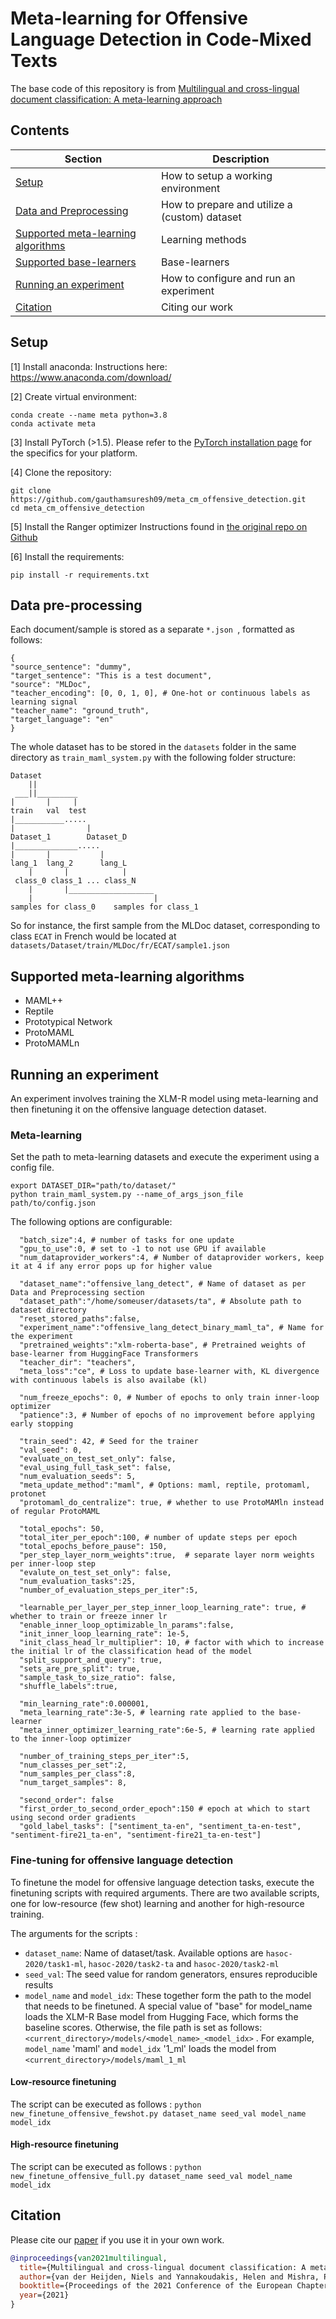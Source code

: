 # Meta-learning for Offensive Language Detection in Code-Mixed Texts

The base code of this repository is from [Multilingual and cross-lingual document classification: A meta-learning approach](https://github.com/mrvoh/meta_learning_multilingual_doc_classification)

## Contents
| Section | Description |
|-|-|
| [Setup](#setup) | How to setup a working environment |
| [Data and Preprocessing](#data-and-preprocessing) | How to prepare and utilize a (custom) dataset |
| [Supported meta-learning algorithms](#supported-meta-learning-algorithms) | Learning methods|
| [Supported base-learners](#supported-base-learners) | Base-learners |
| [Running an experiment](#running-an-experiment) | How to configure and run an experiment |
| [Citation](#citation) | Citing our work| 

## Setup

[1] Install anaconda:
Instructions here: https://www.anaconda.com/download/

[2] Create virtual environment:
```
conda create --name meta python=3.8
conda activate meta
```
[3]
Install PyTorch (>1.5). Please refer to the [PyTorch installation page](https://pytorch.org/get-started/locally/) for the specifics for your platform.

[4] Clone the repository:
```
git clone https://github.com/gauthamsuresh09/meta_cm_offensive_detection.git
cd meta_cm_offensive_detection
```
[5] Install the Ranger optimizer
Instructions found in [the original repo on Github](https://github.com/lessw2020/Ranger-Deep-Learning-Optimizer)  

[6] Install the requirements:
```
pip install -r requirements.txt
```

## Data pre-processing
Each document/sample is stored as a separate ```*.json ```, formatted as follows:
```buildoutcfg
{
"source_sentence": "dummy", 
"target_sentence": "This is a test document", 
"source": "MLDoc", 
"teacher_encoding": [0, 0, 1, 0], # One-hot or continuous labels as learning signal
"teacher_name": "ground_truth", 
"target_language": "en"
}
```

The whole dataset has to be stored in the ```datasets``` folder in the same directory as ```train_maml_system.py``` with the following folder structure:
```
Dataset
    ||
 ___||_________
|       |     |
train   val  test
|___________.....
|                |
Dataset_1        Dataset_D
|______________.....
|       |           |
lang_1  lang_2      lang_L 
    |       |            |
 class_0 class_1 ... class_N
    |       |___________________
    |                           |
samples for class_0    samples for class_1
```
So for instance, the first sample from the MLDoc dataset, corresponding to class ```ECAT``` in French would be located at ```datasets/Dataset/train/MLDoc/fr/ECAT/sample1.json```

## Supported meta-learning algorithms 
- MAML++
- Reptile
- Prototypical Network
- ProtoMAML
- ProtoMAMLn

## Running an experiment
An experiment involves training the XLM-R model using meta-learning and then finetuning it on the offensive language detection dataset.

### Meta-learning

Set the path to meta-learning datasets and execute the experiment using a config file.
```
export DATASET_DIR="path/to/dataset/"
python train_maml_system.py --name_of_args_json_file path/to/config.json
```

The following options are configurable:
```buildoutcfg
  "batch_size":4, # number of tasks for one update
  "gpu_to_use":0, # set to -1 to not use GPU if available
  "num_dataprovider_workers":4, # Number of dataprovider workers, keep it at 4 if any error pops up for higher value
 
  "dataset_name":"offensive_lang_detect", # Name of dataset as per Data and Preprocessing section
  "dataset_path":"/home/someuser/datasets/ta", # Absolute path to dataset directory
  "reset_stored_paths":false,
  "experiment_name":"offensive_lang_detect_binary_maml_ta", # Name for the experiment
  "pretrained_weights":"xlm-roberta-base", # Pretrained weights of base-learner from HuggingFace Transformers
  "teacher_dir": "teachers",
  "meta_loss":"ce", # Loss to update base-learner with, KL divergence with continuous labels is also availabe (kl)
  
  "num_freeze_epochs": 0, # Number of epochs to only train inner-loop optimizer
  "patience":3, # Number of epochs of no improvement before applying early stopping

  "train_seed": 42, # Seed for the trainer
  "val_seed": 0,
  "evaluate_on_test_set_only": false,
  "eval_using_full_task_set": false,
  "num_evaluation_seeds": 5,
  "meta_update_method":"maml", # Options: maml, reptile, protomaml, protonet
  "protomaml_do_centralize": true, # whether to use ProtoMAMln instead of regular ProtoMAML
  
  "total_epochs": 50,
  "total_iter_per_epoch":100, # number of update steps per epoch
  "total_epochs_before_pause": 150,
  "per_step_layer_norm_weights":true,  # separate layer norm weights per inner-loop step
  "evalute_on_test_set_only": false,
  "num_evaluation_tasks":25,
  "number_of_evaluation_steps_per_iter":5,
  
  "learnable_per_layer_per_step_inner_loop_learning_rate": true, # whether to train or freeze inner lr
  "enable_inner_loop_optimizable_ln_params":false,
  "init_inner_loop_learning_rate": 1e-5,
  "init_class_head_lr_multiplier": 10, # factor with which to increase the initial lr of the classification head of the model
  "split_support_and_query": true,
  "sets_are_pre_split": true,
  "sample_task_to_size_ratio": false,
  "shuffle_labels":true,

  "min_learning_rate":0.000001,
  "meta_learning_rate":3e-5, # learning rate applied to the base-learner
  "meta_inner_optimizer_learning_rate":6e-5, # learning rate applied to the inner-loop optimizer
  
  "number_of_training_steps_per_iter":5,
  "num_classes_per_set":2,
  "num_samples_per_class":8,
  "num_target_samples": 8,

  "second_order": false
  "first_order_to_second_order_epoch":150 # epoch at which to start using second order gradients
  "gold_label_tasks": ["sentiment_ta-en", "sentiment_ta-en-test", "sentiment-fire21_ta-en", "sentiment-fire21_ta-en-test"]
```

### Fine-tuning for offensive language detection

To finetune the model for offensive language detection tasks, execute the finetuning scripts with required arguments. There are two available scripts, one for low-resource (few shot) learning and another for high-resource training.

The arguments for the scripts :
- `dataset_name`: Name of dataset/task. Available options are `hasoc-2020/task1-ml`, `hasoc-2020/task2-ta` and `hasoc-2020/task2-ml`
- `seed_val`: The seed value for random generators, ensures reproducible results
- `model_name` and `model_idx`: These together form the path to the model that needs to be finetuned. A special value of "base" for model_name loads the XLM-R Base model from Hugging Face, which forms the baseline scores. Otherwise, the file path is set as follows: `<current_directory>/models/<model_name>_<model_idx>` . For example, `model_name` 'maml' and `model_idx` '1_ml' loads the model from `<current_directory>/models/maml_1_ml`

#### Low-resource finetuning
The script can be executed as follows : `python new_finetune_offensive_fewshot.py dataset_name seed_val model_name model_idx`

#### High-resource finetuning
The script can be executed as follows : `python new_finetune_offensive_full.py dataset_name seed_val model_name model_idx`


## Citation

Please cite our [paper](https://arxiv.org/abs/2101.11302) if you use it in your own work.
```bibtex
@inproceedings{van2021multilingual,
  title={Multilingual and cross-lingual document classification: A meta-learning approach},
  author={van der Heijden, Niels and Yannakoudakis, Helen and Mishra, Pushkar and Shutova, Ekaterina},
  booktitle={Proceedings of the 2021 Conference of the European Chapter of the Association for Computational Linguistics},
  year={2021}
}

```
